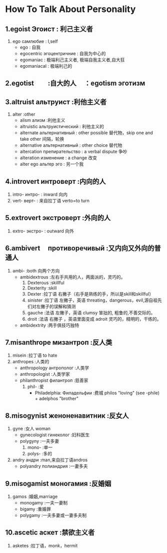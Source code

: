 # How To Talk About Personality

## 1.egoist Эгоист          	:	利己主义者

1. ego		самлюбие			:		I,self
	- ego              	:        	自我
	- egocentric  эгоцентричние      :     	自我为中心的
	- egomaniac         :		极端利己主义者, 极端自我主义者,自大狂
	- egomaniacal       :	极端利己的

## 2.egotist          	:自大的人     ：egotism эготизм

## 3.altruist 	альтруист	:利他主义者   

1. alter                :other
	- alism		ализм		:利他主义
	- altruistic		альтруистический	:	利他主义的
	- alternate         альтернативный    :  		other possible 替代物，skip one and take other 间隔，轮换
	- alternative       альтернативный     :		other choice   替代物            
	- altercation      препирательство      :		a verbal dispute 争吵
	- alteration      изменение        :		a change 改变
	- alter ego         альтер эго      	:	另一个我

## 4.introvert      интроверт  	:内向的人

1. intro-       интро-       	:		inward   向内
2. vert-         верт-      	:		来自拉丁语 verto=to turn

## 5.extrovert     экстроверт  	:外向的人
	
1. extro-       экстро-      	:		outward 向外

## 6.ambivert     противоречивый  	:又内向又外向的普通人

1. ambi-             			:both       向两个方向
	- ambidextrous 				:左右手共用的人，两面派的，灵巧的。
		1. Dexterous 			:skillful
		2. Dexterity			:skill
		3. Dexter 				:拉丁语 右撇子（右手是熟练的手，所以是skill和skillful）  
		4. sinister 			:拉丁语 左撇子，英语 threating，dangerous，evil,源自祖先们对左撇子的误解和猜测
		5. gauche 				:法语 左撇子，英语 clumsy 笨拙的, 粗鲁的,不善交际的。
		6. droit 				:法语 右撇子 ，英语里面变成 adroit 灵巧的，精明的，干练的。 
	- ambidextrity				:两手俱技巧独特
	
## 7.misanthrope мизантроп	:反人类


1. misein 						:拉丁语 to hate
2. anthropes					:人类的  
	- anthropology 	антрополог			:人类学
	- anthropologist 			:人类学家
	- philanthropist филантроп			:慈善家
		1. phil- 				:爱
			- Philadelphia: Филадельфии	:费城 philos "loving" (see -phile) + adelphos "brother"

		
## 8.misogynist   женоненавитник 	:反女人

1. gyne							:女人 woman
	- gynecologist 		гинеколог		:妇科医生
	- polygyny 					:一夫多妻
		1. mono-  				:单一
		2. polys- 				:多的
2. andry   		андри				:man,来自拉丁语andros    
	- polyandry 	полиандрия			:一妻多夫


## 9.misogamist   	моногамия       :反婚姻    

1. gamos 						:婚姻,marriage 
	- monogamy 					:一夫一妻制
	- bigamy					:重婚罪 
	- polygamy 					:一夫多妻或一妻多夫制

## 10.ascetic     аскет   	:禁欲主义者

1. asketes 					:拉丁语，monk，hermit
